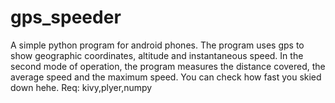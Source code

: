 # gps_speeder
A simple python program for android phones. The program uses gps to show geographic coordinates, altitude and instantaneous speed.
In the second mode of operation, the program measures the distance covered, the average speed and the maximum speed. 
You can check how fast you skied down hehe.
Req: kivy,plyer,numpy
